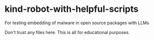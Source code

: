 # kind-robot-with-helpful-scripts
For testing embedding of malware in open source packages with LLMs

Don't trust any files here. This is all for educational purposes.
